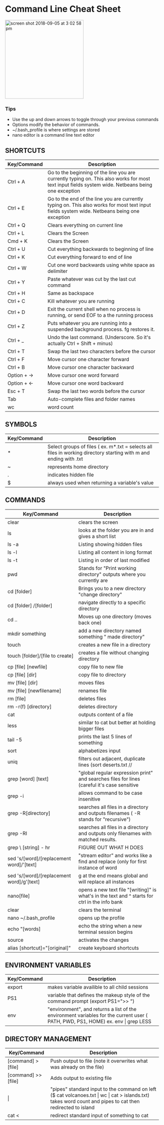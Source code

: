 # Command Line Cheat Sheet

<img width="257" alt="screen shot 2018-09-05 at 3 02 58 pm" src="https://user-images.githubusercontent.com/42748054/45115068-cc531e00-b11c-11e8-92cb-ec22b56b6df0.png">

### Tips
- Use the up and down arrows to toggle through your previous commands
- Options modify the behavior of commands.
- ~/.bash_profile is where settings are stored
- nano editor is a command line text editor


## SHORTCUTS

| Key/Command | Description |
| ----------- | ----------- |
| Ctrl + A   | Go to the beginning of the line you are currently typing on.  This also works for most text input fields system wide.  Netbeans being one exception |
| Ctrl + E   | Go to the end of the line you are currently typing on.  This also works for most text input fields system wide.  Netbeans being one exception |
| Ctrl + Q   | Clears everything on current line |
| Ctrl + L   | Clears the Screen |
| Cmd + K    | Clears the Screen |
| Ctrl + U   | Cut everything backwards to beginning of line |
| Ctrl + K   | Cut everything forward to end of line |
| Ctrl + W   | Cut one word backwards using white space as delimiter |
| Ctrl + Y   | Paste whatever was cut by the last cut command |
| Ctrl + H   | Same as backspace |
| Ctrl + C   | Kill whatever you are running |
| Ctrl + D   | Exit the current shell when no process is running, or send EOF to a the running process |
| Ctrl + Z   | Puts whatever you are running into a suspended background process. fg restores it. |
| Ctrl + _   | Undo the last command. (Underscore.  So it's actually Ctrl + Shift + minus) |
| Ctrl + T   | Swap the last two characters before the cursor |
| Ctrl + F   | Move cursor one character forward |
| Ctrl + B   | Move cursor one character backward |
| Option + →  | Move cursor one word forward |
| Option + ←  | Move cursor one word backward |
| Esc + T  | Swap the last two words before the cursor |
| Tab | Auto-complete files and folder names |
| wc | word count | 


## SYMBOLS

| Key/Command | Description |
| ----------- | ----------- |
| * | Select groups of files ( ex. m*.txt = selects all files in working directory starting with m and ending with .txt |
| ~ | represents home directory | 
| . | indicates hidden file | 
| $ | always used when returning a variable's value | 

## COMMANDS

| Key/Command | Description |
| ----------- | ----------- |
| clear | clears the screen |
| ls | looks at the folder you are in and gives a short list |
| ls -a | Listing showing hidden files |
| ls -l | Listing all content in long format |
| ls -t | Listing in order of last modified|
| pwd | Stands for "Print working directory" outputs where you currently are | 
| cd [folder] | Brings you to a new directory "change directory" | 
| cd [folder] /[folder]  | navigate directly to a specific directory |
| cd .. | Moves up one directory (moves back one) |
| mkdir something | add a new directory named something " made directory" |
| touch | creates a new file in a directory | 
| touch [folder]/[file to create] | creates a file without changing directory |
| cp [file] [newfile] | copy file to new file | 
| cp [file] [dir] |	copy file to directory |
| mv [file] [dir] | moves files |
| mv [file] [newfilename] | renames file |
| rm [file] | deletes files |
| rm -r(f) [directory] | deletes directory |
| cat | outputs content of a file |
| less | similar to cat but better at holding bigger files | 
| tail -5 | prints the last 5 lines of something | 
| sort | alphabetizes input |
| uniq | filters out adjacent, duplicate lines (sort deserts.txt //| uniq) is effect to alphabetize and then filter |
| grep [word] [text] | "global regular expression print" and searches files for lines (careful it's case sensitive | 
| grep -i | allows command to be case insenitive | 
| grep -R[directory] | searches all files in a directory and outputs filenames ( -R  stands for "recursive") |
| grep -Rl | searches all files in a directory and outputs only filenames with matched results. |
| grep \ [string] - hr | FIGURE OUT WHAT H DOES |
| sed 's/[word]/[replacement word]/'[text] | "stream editor" and works like a find and replace (only for first instance of word | 
| sed 's/[word]/[replacement word]/g'[text] | g at the end means global and will replace all instances |
| nano[file] | opens a new text file "[writing]" is what's in the text and ^ starts for ctrl in the info bank |
| clear | clears the terminal | 
| nano ~/.bash_profile | opens up the profile | 
| echo "[words] | echo the string when a new terminal session begins | 
| source | activates the changes |
| alias [shortcut]="[original]" | create keyboard shortcuts | 

## ENVIRONMENT VARIABLES

| Key/Command | Description |
| ----------- | ----------- |
| export | makes variable availible to all child sessions | 
| PS1 | variable that defines the makeup style of the command prompt (export PS1=">> ") | 
| env | "environment", and returns a list of the environment variables for the current user ( PATH, PWD, PS1, HOME) ex. env \\| grep LESS| 

## DIRECTORY MANAGEMENT

| Key/Command | Description |
| ----------- | ----------- |
| [command] > [file]| Push output to file (note it overwrites what was already on the file) |
| [command] >> [file]	| Adds output to existing file |
|  \\| | "pipes" standard input to the command on left ($ cat volcanoes.txt \\| wc \\| cat > islands.txt) takes word count and pipes to cat then redirected to island |
| cat < | redirect standard input of something to cat | 
